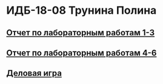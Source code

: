 #  ИДБ-18-08 Трунина Полина

## [Отчет по лабораторным работам 1-3](https://github.com/flagins/TruninaPD/wiki/Lab1)
## [Отчет по лабораторным работам 4-6](https://github.com/flagins/TruninaPD/wiki/Lab3)
## [Деловая игра](https://github.com/flagins/TruninaPD/wiki/Деловая-игра)

